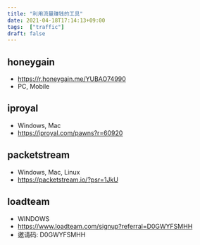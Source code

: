```yaml
---
title: "利用流量赚钱的工具"
date: 2021-04-18T17:14:13+09:00
tags:  ["traffic"]
draft: false
---
```


## honeygain
- https://r.honeygain.me/YUBAO74990
- PC, Mobile

<!--more-->

## iproyal
- Windows, Mac
- https://iproyal.com/pawns?r=60920

## packetstream
- Windows, Mac, Linux
- https://packetstream.io/?psr=1JkU

## loadteam
- WINDOWS
- https://www.loadteam.com/signup?referral=D0GWYFSMHH
- 邀请码: D0GWYFSMHH

